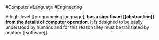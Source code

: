 #Computer #Language #Engineering 

A high-level [[programming language]] **has a significant [[abstraction]] from the details of computer operation**. It is designed to be easily understood by humans and for this reason they must be translated by another [[software]].